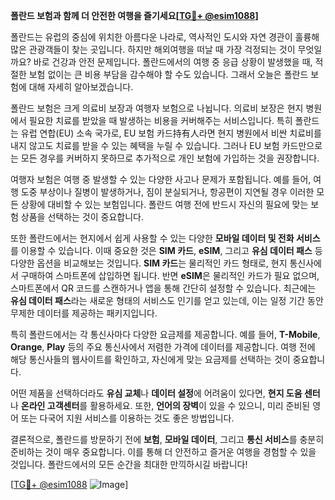 **폴란드 보험과 함께 더 안전한 여행을 즐기세요[[TG💪+ @esim1088](https://t.me/s/esim1088)]**

폴란드는 유럽의 중심에 위치한 아름다운 나라로, 역사적인 도시와 자연 경관이 훌륭해 많은 관광객들이 찾는 곳입니다. 하지만 해외여행을 떠날 때 가장 걱정되는 것이 무엇일까요? 바로 건강과 안전 문제입니다. 폴란드에서의 여행 중 응급 상황이 발생했을 때, 적절한 보험 없이는 큰 비용 부담을 감수해야 할 수도 있습니다. 그래서 오늘은 폴란드 보험에 대해 자세히 알아보겠습니다.

폴란드 보험은 크게 의료비 보장과 여행자 보험으로 나뉩니다. 의료비 보장은 현지 병원에서 필요한 치료를 받았을 때 발생하는 비용을 커버해주는 서비스입니다. 특히 폴란드는 유럽 연합(EU) 소속 국가로, EU 보험 카드持有人라면 현지 병원에서 비싼 치료비를 내지 않고도 치료를 받을 수 있는 혜택을 누릴 수 있습니다. 그러나 EU 보험 카드만으로는 모든 경우를 커버하지 못하므로 추가적으로 개인 보험에 가입하는 것을 권장합니다.

여행자 보험은 여행 중 발생할 수 있는 다양한 사고나 문제가 포함됩니다. 예를 들어, 여행 도중 부상이나 질병이 발생하거나, 짐이 분실되거나, 항공편이 지연될 경우 이러한 모든 상황에 대비할 수 있는 보험입니다. 폴란드 여행 전에 반드시 자신의 필요에 맞는 보험 상품을 선택하는 것이 중요합니다.

또한 폴란드에서는 현지에서 쉽게 사용할 수 있는 다양한 **모바일 데이터 및 전화 서비스**를 이용할 수 있습니다. 이때 중요한 것은 **SIM 카드**, **eSIM**, 그리고 **유심 데이터 패스** 등 다양한 옵션을 비교해보는 것입니다. **SIM 카드**는 물리적인 카드 형태로, 현지 통신사에서 구매하여 스마트폰에 삽입하면 됩니다. 반면 **eSIM**은 물리적인 카드가 필요 없으며, 스마트폰에서 QR 코드를 스캔하거나 앱을 통해 간단히 설정할 수 있습니다. 최근에는 **유심 데이터 패스**라는 새로운 형태의 서비스도 인기를 얻고 있는데, 이는 일정 기간 동안 무제한 데이터를 제공하는 패키지입니다.

특히 폴란드에서는 각 통신사마다 다양한 요금제를 제공합니다. 예를 들어, **T-Mobile**, **Orange**, **Play** 등의 주요 통신사에서 저렴한 가격에 데이터를 제공합니다. 여행 전에 해당 통신사들의 웹사이트를 확인하고, 자신에게 맞는 요금제를 선택하는 것이 중요합니다.

어떤 제품을 선택하더라도 **유심 교체**나 **데이터 설정**에 어려움이 있다면, **현지 도움 센터**나 **온라인 고객센터**를 활용하세요. 또한, **언어의 장벽**이 있을 수 있으니, 미리 준비된 영어 또는 다국어 지원 서비스를 이용하는 것도 좋은 방법입니다.

결론적으로, 폴란드를 방문하기 전에 **보험**, **모바일 데이터**, 그리고 **통신 서비스**를 충분히 준비하는 것이 매우 중요합니다. 이를 통해 더 안전하고 즐거운 여행을 경험할 수 있을 것입니다. 폴란드에서의 모든 순간을 최대한 만끽하시길 바랍니다!

[[TG💪+ @esim1088](https://t.me/s/esim1088) ![Image](https://i.postimg.cc/Y0z9fWf4/image.png)]